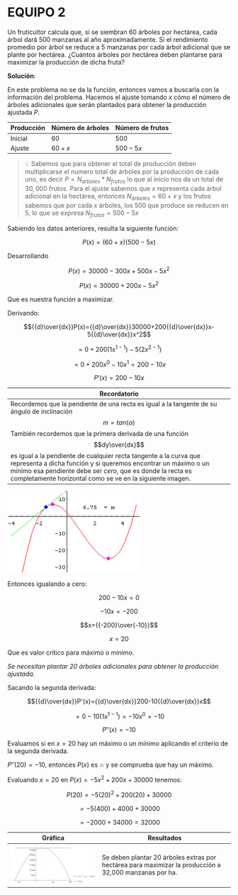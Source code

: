 # EQUIPO 2

Un fruticultor calcula que, si se siembran 60 árboles por hectárea, cada árbol dará 500 manzanas al año aproximadamente. Si el rendimiento promedio por árbol se reduce a 5 manzanas por cada árbol adicional que se plante por hectárea. ¿Cuántos árboles por hectárea deben plantarse para maximizar la producción de dicha fruta?

**Solución**:

En este problema no se da la función, entonces vamos a buscarla con la información del problema. Hacemos el ajuste tomando $x$ cómo el número de árboles adicionales que serán plantados para obtener la producción ajustada $P$.

|Producción|Número de árboles|Número de frutos|
|-|-|-|
|Inicial|$60$|$500$|
|Ajuste|$60+x$|$500-5x$|

> :bulb: Sabemos que para obtener el total de producción deben multiplicarse el numero total de árboles por la producción de cada uno, es decir $P=N_{arboles}*N_{frutos}$ lo que al inicio nos da un total de $30,000$ frutos. Para el ajuste sabemos que $x$ representa cada árbol adicional en la hectárea, entonces $N_{árboles}=60+x$ y los frutos sabemos que por cada $x$ árboles, los 500 que produce se reducen en $5$, lo que se expresa $N_{frutos}=500-5x$

Sabiendo los datos anteriores, resulta la siguiente función:

$$P(x)=(60+x)(500-5x)$$

Desarrollando

$$P(x)=30000-300x+500x-5x^2$$

$$P(x)=30000+200x-5x^2$$

Que es nuestra función a maximizar.

Derivando:

$${{d}\over{dx}}P(x)={{d}\over{dx}}30000+200{{d}\over{dx}}x-5{{d}\over{dx}}x^2$$

$$=0+200(1x^{1-1})-5(2x^{2-1})$$

$$=0+200x^0-10x^1=200-10x$$

$$P'(x)=200-10x$$

|Recordatorio|
|-|
|Recordemos que la pendiente de una recta es igual a la tangente de su ángulo de inclinación $$m = tan({\alpha})$$También recordemos que la primera derivada de una función $$dy\over{dx}$$ es igual a la pendiente de cualquier recta tangente a la curva que representa a dicha función y si queremos encontrar un máximo o un mínimo esa pendiente debe ser *cero*, que es donde la recta es completamente horizontal como se ve en la siguiente imagen.|

![r](img/R.gif)

Entonces igualando a cero:

$$200-10x=0$$

$$-10x=-200$$

$$x={{-200}\over{-10}}$$

$$x=20$$

Que es valor crítico para máximo o mínimo.

*Se necesitan plantar 20 árboles adicionales para obtener la producción ajustada.*

Sacando la segunda derivada:

$${{d}\over{dx}}P'(x)={{d}\over{dx}}200-10{{d}\over{dx}}x$$

$$=0-10(1x^{1-1})=-10x^0=-10$$

$$P''(x)=-10$$

Evaluamos si en $x = 20$ hay un máximo o un mínimo aplicando el criterio de la segunda derivada.

$P''(20)=-10$, entonces $P(x)$ es $∩$ y se comprueba que hay un máximo.

Evaluando $x=20$ en $P(x)=-5x^2+200x+30000$ tenemos:

$$P(20)=-5(20)^2+200(20)+30000$$

$$=-5(400)+4000+30000$$

$$=-2000+34000=32000$$

|Gráfica|Resultados|
|-|-|
|![parab_2](img/parab_2.png)|Se deben plantar 20 árboles extras por hectárea para maximizar la producción a 32,000 manzanas por ha.|
